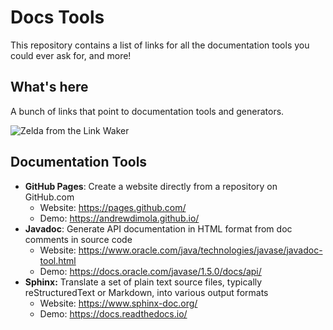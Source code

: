 # Docs Tools
This repository contains a list of links for all the documentation tools you could ever ask for, and more!

## What's here
A bunch of links that point to documentation tools and generators.

![Zelda from the Link Waker](https://c.tenor.com/xcwB_jp7loUAAAAC/link-zelda.gif)

## Documentation Tools

* **GitHub Pages**: Create a website directly from a repository on GitHub.com
  * Website: https://pages.github.com/
  * Demo: https://andrewdimola.github.io/
* **Javadoc**: Generate API documentation in HTML format from doc comments in source code
  * Website: https://www.oracle.com/java/technologies/javase/javadoc-tool.html
  * Demo: https://docs.oracle.com/javase/1.5.0/docs/api/
* **Sphinx:** Translate a set of plain text source files, typically reStructuredText or Markdown, into various output formats
  * Website: https://www.sphinx-doc.org/
  * Demo: https://docs.readthedocs.io/


